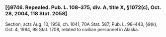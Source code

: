 ### [§9746. Repealed. Pub. L. 108–375, div. A, title X, §1072(c), Oct. 28, 2004, 118 Stat. 2058] ###

Section, acts Aug. 10, 1956, ch. 1041, 70A Stat. 587; Pub. L. 98–443, §9(k), Oct. 4, 1984, 98 Stat. 1708, related to civilian personnel in Alaska.